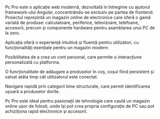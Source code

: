 Pc Pro este o aplicație web modernă, dezvoltată în întregime cu ajutorul framework-ului Angular, concentrându-se exclusiv pe partea de frontend. Proiectul reprezintă un magazin online de electronice care oferă o gamă variată de produse: calculatoare, periferice, televizoare, telefoane, accesorii, precum și componente hardware pentru asamblarea unui PC de la zero.

Aplicația oferă o experiență intuitivă și fluentă pentru utilizatori, cu funcționalități esențiale pentru un magazin modern:

Posibilitatea de a crea un cont personal, care permite o interacțiune personalizată cu platforma.

O funcționalitate de adăugare a produselor în coș, coșul fiind persistent și salvat atâta timp cât utilizatorul este conectat.

Navigare rapidă prin categorii bine structurate, care permit identificarea ușoară a produselor dorite.

Pc Pro este ideal pentru pasionații de tehnologie care caută un magazin online ușor de folosit, unde își pot crea propria configurație de PC sau pot achiziționa rapid electronice și accesorii.

